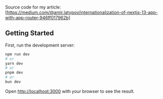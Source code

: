 Source code for my article:
[https://medium.com/@amir.latypov/internationalization-of-nextjs-13-app-with-app-router-946ff017962b]

## Getting Started

First, run the development server:

```bash
npm run dev
# or
yarn dev
# or
pnpm dev
# or
bun dev
```

Open [http://localhost:3000](http://localhost:3000) with your browser to see the result.
